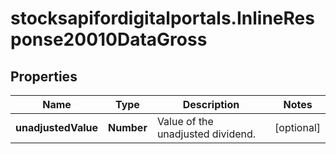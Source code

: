 # stocksapifordigitalportals.InlineResponse20010DataGross

## Properties

Name | Type | Description | Notes
------------ | ------------- | ------------- | -------------
**unadjustedValue** | **Number** | Value of the unadjusted dividend. | [optional] 



